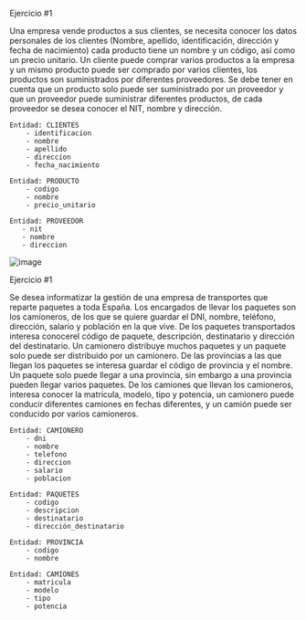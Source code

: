 Ejercicio #1

Una empresa vende productos a sus clientes, se necesita conocer los datos personales de los clientes (Nombre, apellido, identificación, dirección y fecha de nacimiento) cada producto tiene un nombre y un código, así como un  precio unitario. Un cliente puede comprar varios productos a la empresa y un mismo producto puede ser comprado por varios clientes, los productos son suministrados por diferentes proveedores. Se debe tener en cuenta que un producto solo puede ser suministrado por un proveedor y que un proveedor puede suministrar diferentes productos, de cada proveedor se desea conocer el NIT, nombre y dirección.

    Entidad: CLIENTES
        - identificacion
        - nombre
        - apellido 
        - direccion
        - fecha_nacimiento
        
    Entidad: PRODUCTO
        - codigo
        - nombre
        - precio_unitario
        
    Entidad: PROVEEDOR
       - nit
       - nombre
       - direccion
  
  
  ![image](https://user-images.githubusercontent.com/75552884/168851265-efedaeb1-8948-45f6-abd5-14b5893228a2.png)



Ejercicio #1

Se desea informatizar la gestión de una empresa de transportes que reparte paquetes  a toda España. Los encargados de llevar los paquetes son los camioneros, de los que se quiere guardar el DNI, nombre, teléfono, dirección, salario y población en la que vive. De los paquetes transportados interesa conocerel código de paquete, descripción, destinatario y dirección del destinatario. Un camionero distribuye muchos paquetes y un paquete solo puede ser distribuido por un camionero. De las provincias a las que llegan los paquetes se interesa guardar el código de provincia y el nombre. Un paquete solo puede llegar a una provincia, sin embargo a una provincia pueden llegar varios paquetes. De los camiones que llevan los camioneros, interesa conocer la matricula, modelo, tipo y potencia, un camionero puede conducir diferentes camiones en fechas diferentes, y un camión puede ser conducido por varios camioneros.


    Entidad: CAMIONERO
        - dni
        - nombre
        - telefono
        - direccion
        - salario
        - poblacion
        
    Entidad: PAQUETES 
        - codigo
        - descripcion
        - destinatario
        - dirección_destinatario
        
    Entidad: PROVINCIA
        - codigo
        - nombre
        
    Entidad: CAMIONES
        - matricula
        - modelo
        - tipo
        - potencia
        
